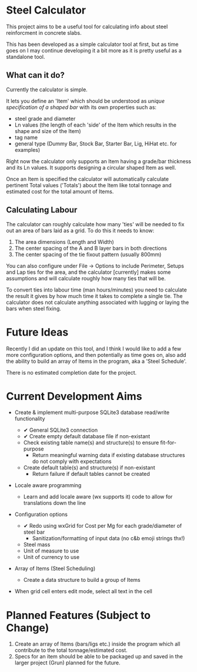 # Steel Calculator

This project aims to be a useful tool for calculating info about steel reinforcment in concrete slabs.

This has been developed as a simple calculator tool at first, but as time goes on I may continue developing it a bit more as it is pretty useful as a standalone tool.

## What can it do? 

Currently the calculator is simple. 

It lets you define an 'Item' which should be understood as *unique specification of a shaped bar* with its own properties such as: 
 * steel grade and diameter
 * Ln values (the length of each 'side' of the Item which results in the shape and size of the Item)
 * tag name
 * general type (Dummy Bar, Stock Bar, Starter Bar, Lig, HiHat etc. for examples) 
 
 Right now the calculator only supports an Item having a grade/bar thickness and its Ln values. It supports designing a circular shaped Item as well.

Once an Item is specified the calculator will automatically calculate pertinent Total values ('Totals') about the Item like total tonnage and estimated cost for the total amount of Items.

## Calculating Labour

The calculator can roughly calculate how many 'ties' will be needed to fix out an area of bars laid as a grid. To do this it needs to know: 

1. The area dimensions (Length and Width)
2. The center spacing of the A and B layer bars in both directions
3. The center spacing of the tie fixout pattern (usually 800mm)

You can also configure under File -> Options to include Perimeter, Setups and Lap ties for the area, and the calculator [currently] makes some assumptions  and will calculate roughly how many ties that will be.

To convert ties into labour time (man hours/minutes) you need to calculate the result it gives by how much time it takes to complete a single tie. The calculator does not calculate anything associated with lugging or laying the bars when steel fixing.

# Future Ideas

Recently I did an update on this tool, and I think I would like to add a few more configuration options, and then potentially as time goes on, also add the ability to build an array of Items in the program, aka a 'Steel Schedule'.

There is no estimated completion date for the project.

# Current Development Aims

- Create & implement multi-purpose SQLite3 database read/write functionality
  - ✔ General SQLite3 connection
  - ✔ Create empty default database file if non-existant
  - Check existing table name(s) and structure(s) to ensure fit-for-purpose
    - Return meaningful warning data if existing database structures do not comply with expectations
  - Create default table(s) and structure(s) if non-existant
    - Return failure if default tables cannot be created
  
- Locale aware programming
  - Learn and add locale aware (wx supports it) code to allow for translations down the line

- Configuration options
  - ✔ Redo using wxGrid for Cost per Mg for each grade/diameter of steel bar
    - Sanitization/formatting of input data (no c&b emoji strings thx!)
  - Steel mass
  - Unit of measure to use
  - Unit of currency to use
  
- Array of Items (Steel Scheduling)
  - Create a data structure to build a group of Items
- When grid cell enters edit mode, select all text in the cell

# Planned Features (Subject to Change)

1. Create an array of Items (bars/ligs etc.) inside the program which all contribute to the total tonnage/estimated cost.
2. Specs for an item should be able to be packaged up and saved in the larger project (Grun) planned for the future.
